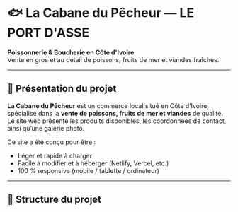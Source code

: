 # 🐟 La Cabane du Pêcheur — LE PORT D'ASSE

**Poissonnerie & Boucherie en Côte d'Ivoire**  
Vente en gros et au détail de poissons, fruits de mer et viandes fraîches.

---

## 🌊 Présentation du projet

**La Cabane du Pêcheur** est un commerce local situé en Côte d’Ivoire, spécialisé dans la **vente de poissons, fruits de mer et viandes** de qualité.  
Le site web présente les produits disponibles, les coordonnées de contact, ainsi qu’une galerie photo.

Ce site a été conçu pour être :
- Léger et rapide à charger  
- Facile à modifier et à héberger (Netlify, Vercel, etc.)  
- 100 % responsive (mobile / tablette / ordinateur)

---

## 🧱 Structure du projet

